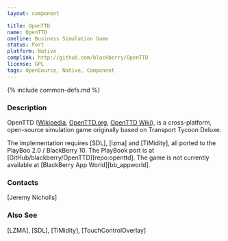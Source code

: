 ```yaml
---
layout: component

title: OpenTTD
name: OpenTTD
oneline: Business Simulation Game
status: Port
platform: Native
complink: http://github.com/blackberry/OpenTTD
license: GPL
tags: OpenSource, Native, Component
---
```

{% include common-defs.md %}

### Description
OpenTTD
([Wikipedia](http://en.wikipedia.org/wiki/OpenTTD),
[OpenTTD.org](http://www.openttd.org/en/),
[OpenTTD Wiki](http://wiki.openttd.org/Main_Page)),
is a cross-platform, open-source simulation game originally based on Transport Tycoon Deluxe.

The implementation requires [SDL], [lzma] and [TiMidity], all
ported to the PlayBoo 2.0 / BlackBerry 10.
The PlayBook port is at [GitHub/blackberry/OpenTTD][repo:openttd].
The game is not currently available at [BlackBerry App World][bb_appworld].

### Contacts
[Jeremy Nicholls]

### Also See
[LZMA], [SDL], [TiMidity], [TouchControlOverlay]